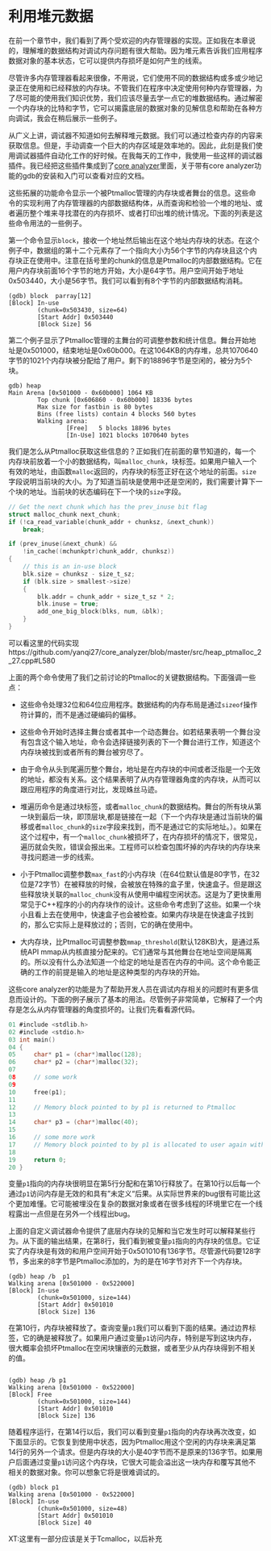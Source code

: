 # 利用堆元数据

在前一个章节中，我们看到了两个受欢迎的内存管理器的实现。正如我在本章说的，理解堆的数据结构对调试内存问题有很大帮助。因为堆元素告诉我们应用程序数据对象的基本状态，它可以提供内存损坏是如何产生的线索。

尽管许多内存管理器看起来很像，不用说，它们使用不同的数据结构或多或少地记录正在使用和已经释放的内存块。不管我们在程序中决定使用何种内存管理器，为了尽可能的使用我们知识优势，我们应该尽量去学一点它的堆数据结构。通过解密一个内存块的比特和字节，它可以揭露底层的数据对象的见解信息和帮助在各种方向调试，我会在稍后展示一些例子。

从广义上讲，调试器不知道如何去解释堆元数据。我们可以通过检查内存的内容来获取信息。但是，手动调查一个巨大的内存区域是效率地的。因此，此刻是我们使用调试器插件自动化工作的好时候。在我每天的工作中，我使用一些这样的调试器插件。我已经把这些插件集成到了[core analyzer](https://github.com/yanqi27/core_analyzer)里面，关于带有core analyzer功能的gdb的安装和入门可以查看对应的文档。


这些拓展的功能命令显示一个被Ptmalloc管理的内存块或者舞台的信息。这些命令的实现利用了内存管理器的内部数据结构体，从而查询和检验一个堆的地址、或者遍历整个堆来寻找潜在的内存损坏、或者打印出堆的统计情况。下面的列表是这些命令用法的一些例子。

第一个命令显示`block`，接收一个地址然后输出在这个地址内存块的状态。在这个例子中，数据组的第十二个元素存了一个指向大小为56个字节的内存块且这个内存块正在使用中。注意在括号里的chunk的信息是Ptmalloc的内部数据结构。它在用户内存块前面16个字节的地方开始，大小是64字节。用户空间开始于地址0x503440，大小是56字节。我们可以看到有8个字节的内部数据结构消耗。

```
(gdb) block  parray[12]
[Block] In-use
        (chunk=0x503430, size=64)
        [Start Addr] 0x503440
        [Block Size] 56
```

第二个例子显示了Ptmalloc管理的主舞台的可调整参数和统计信息。舞台开始地址是0x501000，结束地址是0x60b000。在这1064KB的内存堆，总共1070640字节的1021个内存块被分配给了用户。剩下的18896字节是空闲的，被分为5个块。

```
gdb) heap
Main Arena [0x501000 - 0x60b000] 1064 KB
        Top chunk [0x606860 - 0x60b000] 18336 bytes
        Max size for fastbin is 80 bytes
        Bins (free lists) contain 4 blocks 560 bytes
        Walking arena:
                [Free]   5 blocks 18896 bytes
                [In-Use] 1021 blocks 1070640 bytes
```


我们是怎么从Ptmalloc获取这些信息的？正如我们在前面的章节知道的，每一个内存块前放着一个小的数据结构，叫`malloc_chunk`，块标签。如果用户输入一个有效的地址，由函数`malloc`返回的，内存块的标签正好在这个地址的前面。`size`字段说明当前块的大小。为了知道当前块是使用中还是空闲的，我们需要计算下一个块的地址。当前块的状态编码在下一个块的`size`字段。
```c
// Get the next chunk which has the prev_inuse bit flag
struct malloc_chunk next_chunk;
if (!ca_read_variable(chunk_addr + chunksz, &next_chunk))
    break;

if (prev_inuse(&next_chunk) &&
    !in_cache((mchunkptr)chunk_addr, chunksz))
{
    // this is an in-use block
    blk.size = chunksz - size_t_sz;
    if (blk.size > smallest->size)
    {
        blk.addr = chunk_addr + size_t_sz * 2;
        blk.inuse = true;
        add_one_big_block(blks, num, &blk);
    }
}
```

可以看这里的代码实现https://github.com/yanqi27/core_analyzer/blob/master/src/heap_ptmalloc_2_27.cpp#L580

上面的两个命令使用了我们之前讨论的Ptmalloc的关键数据结构。下面强调一些点：

- 这些命令处理32位和64位应用程序。数据结构的内存布局是通过`sizeof`操作符计算的，而不是通过硬编码的偏移。

- 这些命令开始时选择主舞台或者其中一个动态舞台。如若结果表明一个舞台没有包含这个输入地址，命令会选择链接列表的下一个舞台进行工作，知道这个内存块被找到或者所有的舞台被穷尽了。

- 由于命令从头到尾遍历整个舞台，地址是在内存块的中间或者泛指是一个无效的地址，都没有关系。这个结果表明了从内存管理器角度的内存块，从而可以跟应用程序的角度进行对比，发现蛛丝马迹。

- 堆遍历命令是通过块标签，或者`malloc_chunk`的数据结构。舞台的所有块从第一块到最后一块，即顶层块,都是链接在一起（下一个内存块是通过当前块的偏移或者`malloc_chunk`的`size`字段来找到，而不是通过它的实际地址。）。如果在这个过程中，有一个`malloc_chunk`被损坏了，在内存损坏的情况下，很常见，遍历就会失败，错误会报出来。工程师可以检查包围坏掉的内存块的内存块来寻找问题进一步的线索。

- 小于Ptmalloc调整参数`max_fast`的小内存块（在64位默认值是80字节，在32位是72字节）在被释放的时候，会被放在特殊的盒子里，快速盒子。但是跟这些释放块关联的`malloc_chunk`没有从使用中编程空闲状态。这是为了更快重用常见于C++程序的小的内存块作的设计。这些命令考虑到了这些。如果一个块小且看上去在使用中，快速盒子也会被检查。如果内存块是在快速盒子找到的，那么它实际上是释放过的；否则，它的确在使用中。

- 大内存块，比Ptmalloc可调整参数`mmap_threshold`(默认128KB)大，是通过系统API mmap从内核直接分配来的。它们通常与其他舞台在地址空间是隔离的。所以没有什么办法知道一个给定的地址是否在内存的中间。这个命令能正确的工作的前提是输入的地址是这种类型的内存块的开始。

这些core analyzer的功能是为了帮助开发人员在调试内存相关的问题时有更多信息而设计的。下面的例子展示了基本的用法。尽管例子非常简单，它解释了一个内存是怎么从内存管理器的角度损坏的。让我们先看看源代码。

```c
01 #include <stdlib.h>
02 #include <stdio.h>
03 int main()
04 {
05     char* p1 = (char*)malloc(128);
06     char* p2 = (char*)malloc(32);
07
08     // some work
09
10     free(p1);
11
12     // Memory block pointed to by p1 is returned to Ptmalloc
13
14     char* p3 = (char*)malloc(40);
15
16     // some more work
17     // Memory block pointed to by p1 is allocated to user again with smaller size
18
19     return 0;
20 }
```

变量`p1`指向的内存块很明显在第5行分配和在第10行释放了。在第10行以后每一个通过`p1`访问内存是无效的和具有”未定义“后果。从实际世界来的bug很有可能比这个更加难懂。它可能被埋没在复杂的数据对象或者在很多线程的环境里它在一个线程露出一点但是在另外一个线程出bug。

上面的自定义调试器命令提供了底层内存块的见解和当它发生时可以解释某些行为。从下面的输出结果，在第8行，我们看到被变量`p1`指向的内存块的信息。它证实了内存块是有效的和用户空间开始于0x501010有136字节。尽管源代码要128字节，多出来的8字节是Ptmalloc添加的，为的是在16字节对齐下一个内存块。

```
(gdb) heap /b  p1
Walking arena [0x501000 - 0x522000]
[Block] In-use
        (chunk=0x501000, size=144)
        [Start Addr] 0x501010
        [Block Size] 136
```

在第10行，内存块被释放了。查询变量`p1`我们可以看到下面的结果。通过边界标签，它的确是被释放了。如果用户通过变量`p1`访问内存，特别是写到这块内存，很大概率会损坏Ptmalloc在空闲块镶嵌的元数据，或者至少从内存块得到不相关的值。

```

(gdb) heap /b p1
Walking arena [0x501000 - 0x522000]
[Block] Free
        (chunk=0x501000, size=144)
        [Start Addr] 0x501010
        [Block Size] 136
```

随着程序运行，在第14行以后，我们可以看到变量`p1`指向的内存块再次改变，如下面显示的。它恢复到使用中状态，因为Ptmalloc用这个空闲的内存块来满足第14行的另外一个请求。但是内存块的大小是40字节而不是原来的136字节。如果用户后面通过变量`p1`访问这个内存块，它很大可能会溢出这一块内存和覆写其他不相关的数据对象。你可以想象它将是很难调试的。

```
(gdb) block p1
Walking arena [0x501000 - 0x522000]
[Block] In-use
        (chunk=0x501000, size=48)
        [Start Addr] 0x501010
        [Block Size] 40
```

XT:这里有一部分应该是关于Tcmalloc，以后补充
